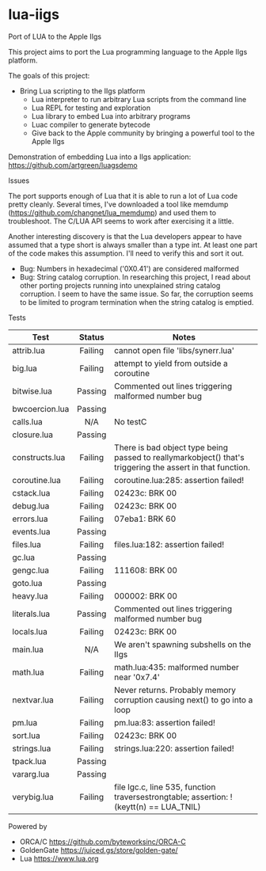# lua-iigs
Port of LUA to the Apple IIgs

This project aims to port the Lua programming language to the Apple IIgs platform. 

The goals of this project:
- Bring Lua scripting to the IIgs platform
    - Lua interpreter to run arbitrary Lua scripts from the command line
    - Lua REPL for testing and exploration
    - Lua library to embed Lua into arbitrary programs
    - Luac compiler to generate bytecode
    - Give back to the Apple community by bringing a powerful tool to the Apple IIgs

Demonstration of embedding Lua into a IIgs application: https://github.com/artgreen/luagsdemo

Issues

The port supports enough of Lua that it is able to run a lot of Lua code pretty cleanly. Several times, I've downloaded a tool like memdump (https://github.com/changnet/lua_memdump) and used them to troubleshoot.  The C/LUA API seems to work after exercising it a little.

Another interesting discovery is that the Lua developers appear to have assumed that a type short is always smaller than a type int.
At least one part of the code makes this assumption. I'll need to verify this and sort it out.
- Bug: Numbers in hexadecimal ('0X0.41') are considered malformed
- Bug: String catalog corruption.  In researching this project, I read about other porting projects running into unexplained string catalog corruption. I seem to have the same issue.  So far, the corruption seems to be limited to program termination when the string catalog is emptied.

Tests

| Test           | Status  | Notes                                                                                                      |
|----------------|:-------:|------------------------------------------------------------------------------------------------------------|
| attrib.lua     | Failing | cannot open file 'libs/synerr.lua'                                                                         |
| big.lua        | Failing | attempt to yield from outside a coroutine                                                                  |
| bitwise.lua    | Passing | Commented out lines triggering malformed number bug                                                        |
| bwcoercion.lua | Passing |                                                                                                            |
| calls.lua      |   N/A   | No testC                                                                                                   |
| closure.lua    | Passing |                                                                                                            |
| constructs.lua | Failing | There is bad object type being passed to reallymarkobject() that's triggering the assert in that function. |
| coroutine.lua  | Failing | coroutine.lua:285: assertion failed!                                                                       |
| cstack.lua     | Failing | 02423c: BRK 00                                                                                             |
| debug.lua      | Failing | 02423c: BRK 00                                                                                             |
| errors.lua     | Failing | 07eba1: BRK 60                                                                                             |
| events.lua     | Passing |                                                                                                            |
| files.lua      | Failing | files.lua:182: assertion failed!                                                                           |
| gc.lua         | Passing |                                                                                                            |
| gengc.lua      | Failing | 111608: BRK 00                                                                                             |
| goto.lua       | Passing |                                                                                                            |
| heavy.lua      | Failing | 000002: BRK 00                                                                                             |
| literals.lua   | Passing | Commented out lines triggering malformed number bug                                                        |
| locals.lua     | Failing | 02423c: BRK 00                                                                                             |
| main.lua       |   N/A   | We aren't spawning subshells on the IIgs                                                                   |
| math.lua       | Failing | math.lua:435: malformed number near '0x7.4'                                                                |
| nextvar.lua    | Failing | Never returns. Probably memory corruption causing next() to go into a loop                                 |
| pm.lua         | Failing | pm.lua:83: assertion failed!                                                                               |
| sort.lua       | Failing | 02423c: BRK 00                                                                                             |
| strings.lua    | Failing | strings.lua:220: assertion failed!                                                                         |
| tpack.lua      | Passing |                                                                                                            |
| vararg.lua     | Passing |                                                                                                            |
| verybig.lua    | Failing | file lgc.c, line 535, function traversestrongtable; assertion: !(keytt(n) == LUA_TNIL)                     |


Powered by
- ORCA/C https://github.com/byteworksinc/ORCA-C
- GoldenGate https://juiced.gs/store/golden-gate/
- Lua https://www.lua.org
